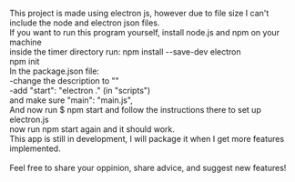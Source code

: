 This project is made using electron js, however due to file size I can't include the node and electron json files.<br>
If you want to run this program yourself, install node.js and npm on your machine<br>
inside the timer directory run:
npm install --save-dev electron<br>
npm init<br>
In the package.json file:<br>
-change the description to ""<br>
-add "start": "electron ." (in "scripts")<br>
and make sure "main": "main.js",<br>
And now run $ npm start and follow the instructions there to set up electron.js<br>
now run npm start again and it should work.<br>
This app is still in development, I will package it when I get more features implemented.<br>
<br>
Feel free to share your oppinion, share advice, and suggest new features!<br>
